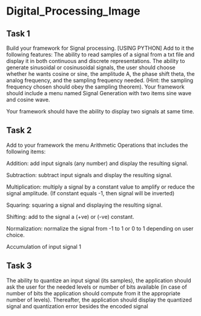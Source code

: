 # Digital_Processing_Image

## Task 1
Build your framework for Signal processing. [USING PYTHON]
Add to it the following features: 
The ability to read samples of a signal from a txt file and display it in both continuous and discrete representations.
The ability to generate sinusoidal or cosinusoidal signals, the user should choose whether he wants cosine or sine, the amplitude A, the phase shift theta, the analog frequency, and the sampling frequency needed. (Hint: the sampling frequency chosen should obey the sampling theorem). Your framework should include a menu named Signal Generation with two items sine wave and cosine wave. 

Your framework should have the ability to display two signals at same time.

## Task 2
Add to your framework the menu Arithmetic Operations that includes the following items:

Addition: add input signals (any number) and display the resulting signal. 

Subtraction: subtract input signals and display the resulting signal. 

Multiplication: multiply a signal by a constant value to amplify or reduce the signal amplitude. (If constant equals -1, then signal will be inverted) 

Squaring: squaring a signal and displaying the resulting signal. 

Shifting: add to the signal a (+ve) or (-ve) constant. 

Normalization: normalize the signal from -1 to 1 or 0 to 1 depending on user choice. 

Accumulation of input signal    1

## Task 3
The ability to quantize an input signal (its samples), the application should ask
the user for the needed levels or number of bits available (in case of number of
bits the application should compute from it the appropriate number of levels).
Thereafter, the application should display the quantized signal and quantization
error besides the encoded signal

